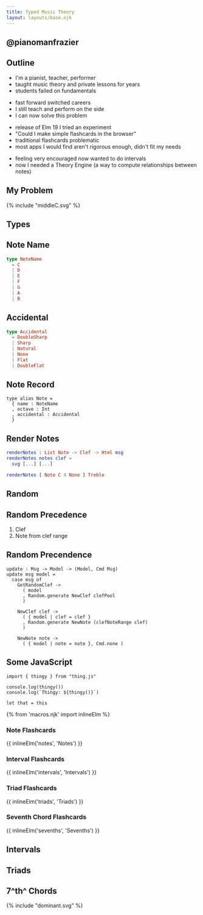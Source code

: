 ```yaml
---
title: Typed Music Theory
layout: layouts/base.njk
---
```


<section>

## @pianomanfrazier

</section>

<section>

## Outline

- I'm a pianist, teacher, performer
- taught music theory and private lessons for years
- students failed on fundamentals

</section>

<section>

- fast forward switched careers
- I still teach and perform on the side
- I can now solve this problem

</section>

<section>
  
- release of Elm 19 I tried an experiment
- "Could I make simple flashcards in the browser"
- traditional flashcards problematic
- most apps I would find aren't rigorous enough, didn't fit my needs

</section>

<section>
  
- feeling very encouraged now wanted to do intervals
- now I needed a Theory Engine (a way to compute relationships between notes)

</section>

<section>

# My Problem

</section>

<section>

{% include "middleC.svg" %}

</section>

<section>

# Types

</section>

<section>

## Note Name

```elm
type NoteName
  = C
  | D
  | E
  | F
  | G
  | A
  | B          
```
</section>

<section>

## Accidental

```elm
type Accidental
  = DoubleSharp
  | Sharp
  | Natural
  | None
  | Flat
  | DoubleFlat
```
</section>

<section>

## Note Record

```elm/1-2
type alias Note =
  { name : NoteName
  , octave : Int
  , accidental : Accidental
  }
```
</section>

<section>

## Render Notes

```elm
renderNotes : List Note -> Clef -> Html msg
renderNotes notes clef =
  svg [...] [...]
```

```elm
renderNotes [ Note C 4 None ] Treble
```
</section>

<section>

# Random

</section>

<section>

## Random Precedence

1. Clef
2. Note from clef range
</section>

<section>

## Random Precendence
 
```elm/1-4/5-8
update : Msg -> Model -> (Model, Cmd Msg)
update msg model =
  case msg of
    GetRandomClef ->
      ( model
      , Random.generate NewClef clefPool
      )

    NewClef clef ->
      ( { model | clef = clef }
      , Random.generate NewNote (clefNoteRange clef)
      )

    NewNote note ->
      ( { model | note = note }, Cmd.none )
```
</section>

<section>

## Some JavaScript

```js/3/4-6
import { thingy } from "thing.js"

console.log(thingy())
console.log(`Thingy: ${thingy()}`)

let that = this
```
</section>

{% from 'macros.njk' import inlineElm %}

<section>

### Note Flashcards

{{ inlineElm('notes', 'Notes') }}

</section>

<section>

### Interval Flashcards

{{ inlineElm('intervals', 'Intervals') }}

</section>

<section>

### Triad Flashcards

{{ inlineElm('triads', 'Triads') }}

</section>

<section>

### Seventh Chord Flashcards

{{ inlineElm('sevenths', 'Sevenths') }}

</section>

<section>

# Intervals

</section>

<section>

# Triads

</section>

<section>

# 7^th^ Chords

</section>

<section>

{% include "dominant.svg" %}

</section>

<section
data-background="https://api.thecatapi.com/v1/images/search?format=src&mime_types=image/gif"
>

</section>

